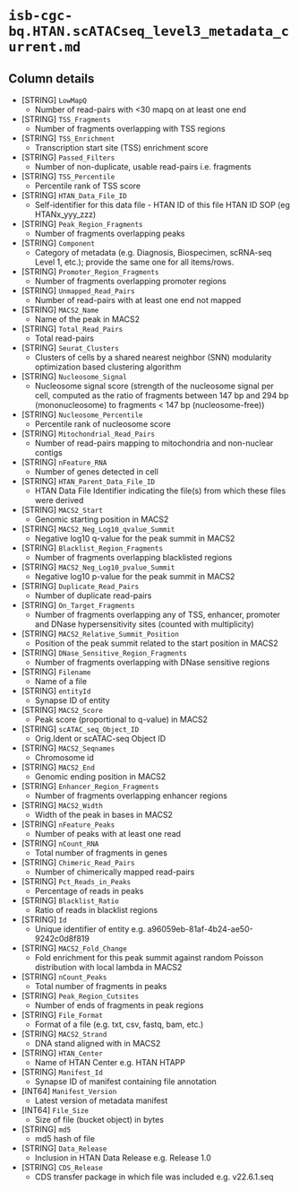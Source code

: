# `isb-cgc-bq.HTAN.scATACseq_level3_metadata_current.md`

## Column details

* [STRING]    `LowMapQ`
  - Number of read-pairs with <30 mapq on at least one end
* [STRING]    `TSS_Fragments`
  - Number of fragments overlapping with TSS regions
* [STRING]    `TSS_Enrichment`
  - Transcription start site (TSS) enrichment score
* [STRING]    `Passed_Filters`
  - Number of non-duplicate, usable read-pairs i.e. fragments
* [STRING]    `TSS_Percentile`
  - Percentile rank of TSS score
* [STRING]    `HTAN_Data_File_ID`
  - Self-identifier for this data file - HTAN ID of this file HTAN ID SOP (eg HTANx_yyy_zzz)
* [STRING]    `Peak_Region_Fragments`
  - Number of fragments overlapping peaks
* [STRING]    `Component`
  - Category of metadata (e.g. Diagnosis, Biospecimen, scRNA-seq Level 1, etc.); provide the same one for all items/rows.
* [STRING]    `Promoter_Region_Fragments`
  - Number of fragments overlapping promoter regions
* [STRING]    `Unmapped_Read_Pairs`
  - Number of read-pairs with at least one end not mapped
* [STRING]    `MACS2_Name`
  - Name of the peak in MACS2
* [STRING]    `Total_Read_Pairs`
  - Total read-pairs
* [STRING]    `Seurat_Clusters`
  - Clusters of cells by a shared nearest neighbor (SNN) modularity optimization based clustering algorithm
* [STRING]    `Nucleosome_Signal`
  - Nucleosome signal score (strength of the nucleosome signal per cell, computed as the ratio of fragments between 147 bp and 294 bp (mononucleosome) to fragments < 147 bp (nucleosome-free))
* [STRING]    `Nucleosome_Percentile`
  - Percentile rank of nucleosome score
* [STRING]    `Mitochondrial_Read_Pairs`
  - Number of read-pairs mapping to mitochondria and non-nuclear contigs
* [STRING]    `nFeature_RNA`
  - Number of genes detected in cell
* [STRING]    `HTAN_Parent_Data_File_ID`
  - HTAN Data File Identifier indicating the file(s) from which these files were derived
* [STRING]    `MACS2_Start`
  - Genomic starting position in MACS2
* [STRING]    `MACS2_Neg_Log10_qvalue_Summit`
  - Negative log10 q-value for the peak summit in MACS2
* [STRING]    `Blacklist_Region_Fragments`
  - Number of fragments overlapping blacklisted regions
* [STRING]    `MACS2_Neg_Log10_pvalue_Summit`
  - Negative log10 p-value for the peak summit in MACS2
* [STRING]    `Duplicate_Read_Pairs`
  - Number of duplicate read-pairs
* [STRING]    `On_Target_Fragments`
  - Number of fragments overlapping any of TSS, enhancer, promoter and DNase hypersensitivity sites (counted with multiplicity)
* [STRING]    `MACS2_Relative_Summit_Position`
  - Position of the peak summit related to the start position in MACS2
* [STRING]    `DNase_Sensitive_Region_Fragments`
  - Number of fragments overlapping with DNase sensitive regions
* [STRING]    `Filename`
  - Name of a file
* [STRING]    `entityId`
  - Synapse ID of entity
* [STRING]    `MACS2_Score`
  - Peak score (proportional to q-value) in MACS2
* [STRING]    `scATAC_seq_Object_ID`
  - Orig.Ident or scATAC-seq Object ID
* [STRING]    `MACS2_Seqnames`
  - Chromosome id
* [STRING]    `MACS2_End`
  - Genomic ending position in MACS2
* [STRING]    `Enhancer_Region_Fragments`
  - Number of fragments overlapping enhancer regions
* [STRING]    `MACS2_Width`
  - Width of the peak in bases in MACS2
* [STRING]    `nFeature_Peaks`
  - Number of peaks with at least one read
* [STRING]    `nCount_RNA`
  - Total number of fragments in genes
* [STRING]    `Chimeric_Read_Pairs`
  - Number of chimerically mapped read-pairs
* [STRING]    `Pct_Reads_in_Peaks`
  - Percentage of reads in peaks
* [STRING]    `Blacklist_Ratio`
  - Ratio of reads in blacklist regions
* [STRING]    `Id`
  - Unique identifier of entity e.g. a96059eb-81af-4b24-ae50-9242c0d8f819
* [STRING]    `MACS2_Fold_Change`
  - Fold enrichment for this peak summit against random Poisson distribution with local lambda in MACS2
* [STRING]    `nCount_Peaks`
  - Total number of fragments in peaks
* [STRING]    `Peak_Region_Cutsites`
  - Number of ends of fragments in peak regions
* [STRING]    `File_Format`
  - Format of a file (e.g. txt, csv, fastq, bam, etc.)
* [STRING]    `MACS2_Strand`
  - DNA stand aligned with in MACS2
* [STRING]    `HTAN_Center`
  - Name of HTAN Center e.g. HTAN HTAPP
* [STRING]    `Manifest_Id`
  - Synapse ID of manifest containing file annotation
* [INT64]    `Manifest_Version`
  - Latest version of metadata manifest
* [INT64]    `File_Size`
  - Size of file (bucket object) in bytes
* [STRING]    `md5`
  - md5 hash of file
* [STRING]    `Data_Release`
  - Inclusion in HTAN Data Release e.g. Release 1.0
* [STRING]    `CDS_Release`
  - CDS transfer package in which file was included e.g. v22.6.1.seq

